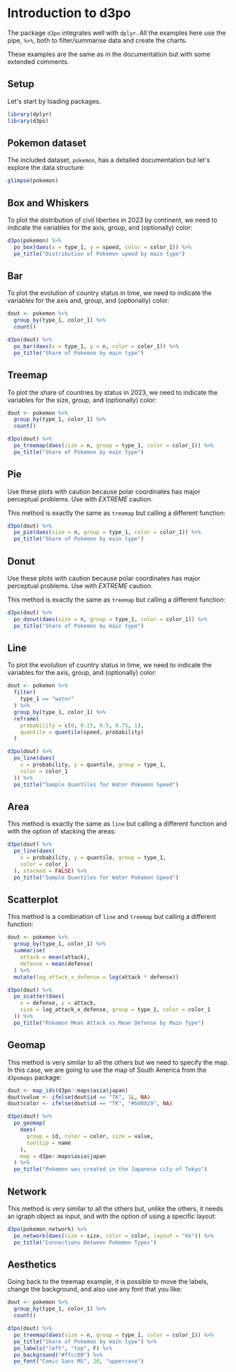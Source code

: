 # Introduction to d3po

The package `d3po` integrates well with `dplyr`. All the examples here
use the pipe, `%>%`, both to filter/summarise data and create the
charts.

These examples are the same as in the documentation but with some
extended comments.

## Setup

Let's start by loading packages.

```r
library(dplyr)
library(d3po)
```

## Pokemon dataset

The included dataset, `pokemon`, has a detailed documentation but let's
explore the data structure:

```r
glimpse(pokemon)
```

## Box and Whiskers

To plot the distribution of civil liberties in 2023 by continent, we
need to indicate the variables for the axis, group, and (optionally)
color:

```r
d3po(pokemon) %>%
  po_box(daes(x = type_1, y = speed, color = color_1)) %>%
  po_title("Distribution of Pokemon speed by main type")
```

## Bar

To plot the evolution of country status in time, we need to indicate the
variables for the axis and, group, and (optionally) color:

```r
dout <- pokemon %>%
  group_by(type_1, color_1) %>%
  count()

d3po(dout) %>%
  po_bar(daes(x = type_1, y = n, color = color_1)) %>%
  po_title("Share of Pokemon by main type")
```

## Treemap

To plot the share of countries by status in 2023, we need to indicate
the variables for the size, group, and (optionally) color:

```r
dout <- pokemon %>%
  group_by(type_1, color_1) %>%
  count()

d3po(dout) %>%
  po_treemap(daes(size = n, group = type_1, color = color_1)) %>%
  po_title("Share of Pokemon by main type")
```

## Pie

Use these plots with caution because polar coordinates has major
perceptual problems. Use with *EXTREME* caution.

This method is exactly the same as `treemap` but calling a different
function:

```r
d3po(dout) %>%
  po_pie(daes(size = n, group = type_1, color = color_1)) %>%
  po_title("Share of Pokemon by main type")
```

## Donut

Use these plots with caution because polar coordinates has major
perceptual problems. Use with *EXTREME* caution.

This method is exactly the same as `treemap` but calling a different
function:

```r
d3po(dout) %>%
  po_donut(daes(size = n, group = type_1, color = color_1)) %>%
  po_title("Share of Pokemon by main type")
```

## Line

To plot the evolution of country status in time, we need to indicate the
variables for the axis, group, and (optionally) color:

```r
dout <- pokemon %>%
  filter(
    type_1 == "water"
  ) %>%
  group_by(type_1, color_1) %>%
  reframe(
    probability = c(0, 0.25, 0.5, 0.75, 1),
    quantile = quantile(speed, probability)
  )

d3po(dout) %>%
  po_line(daes(
    x = probability, y = quantile, group = type_1,
    color = color_1
  )) %>%
  po_title("Sample Quantiles for Water Pokemon Speed")
```

## Area

This method is exactly the same as `line` but calling a different
function and with the option of stacking the areas:

```r
d3po(dout) %>%
  po_line(daes(
    x = probability, y = quantile, group = type_1,
    color = color_1
  ), stacked = FALSE) %>%
  po_title("Sample Quantiles for Water Pokemon Speed")
```

## Scatterplot

This method is a combination of `line` and `treemap` but calling a
different function:

```r
dout <- pokemon %>%
  group_by(type_1, color_1) %>%
  summarise(
    attack = mean(attack),
    defense = mean(defense)
  ) %>%
  mutate(log_attack_x_defense = log(attack * defense))

d3po(dout) %>%
  po_scatter(daes(
    x = defense, y = attack,
    size = log_attack_x_defense, group = type_1, color = color_1
  )) %>%
  po_title("Pokemon Mean Attack vs Mean Defense by Main Type")
```

## Geomap

This method is very similar to all the others but we need to specify the
map. In this case, we are going to use the map of South America from the
`d3pomaps` package:

```r
dout <- map_ids(d3po::maps$asia$japan)
dout$value <- ifelse(dout$id == "TK", 1L, NA)
dout$color <- ifelse(dout$id == "TK", "#bd0029", NA)

d3po(dout) %>%
  po_geomap(
    daes(
      group = id, color = color, size = value,
      tooltip = name
    ),
    map = d3po::maps$asia$japan
  ) %>%
  po_title("Pokemon was created in the Japanese city of Tokyo")
```

## Network

This method is very similar to all the others but, unlike the others, it
needs an igraph object as input, and with the option of using a specific
layout:

```r
d3po(pokemon_network) %>%
  po_network(daes(size = size, color = color, layout = "kk")) %>%
  po_title("Connections Between Pokemon Types")
```

## Aesthetics

Going back to the treemap example, it is possible to move the labels,
change the background, and also use any font that you like:

```r
dout <- pokemon %>%
  group_by(type_1, color_1) %>%
  count()

d3po(dout) %>%
  po_treemap(daes(size = n, group = type_1, color = color_1)) %>%
  po_title("Share of Pokemon by main type") %>%
  po_labels("left", "top", F) %>%
  po_background("#ffcc00") %>%
  po_font("Comic Sans MS", 20, "uppercase")
```


